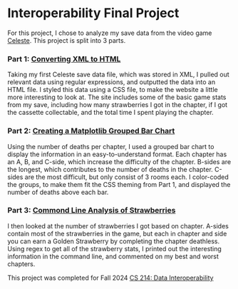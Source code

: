 # Interoperability Final Project

For this project, I chose to analyze my save data from the video game [Celeste](https://www.celestegame.com). This project is split into 3 parts.

### Part 1: [Converting XML to HTML](LeePart1.py)
Taking my first Celeste save data file, which was stored in XML, I pulled out relevant data using regular expressions, and outputted the data into an HTML file. I styled this data using a CSS file, to make the website a little more interesting to look at. The site includes some of the basic game stats from my save, including how many strawberries I got in the chapter, if I got the cassette collectable, and the total time I spent playing the chapter.

### Part 2: [Creating a Matplotlib Grouped Bar Chart](LeePart2.py)
Using the number of deaths per chapter, I used a grouped bar chart to display the information in an easy-to-understand format. Each chapter has an A, B, and C-side, which increase the difficulty of the chapter. B-sides are the longest, which contributes to the number of deaths in the chapter. C-sides are the most difficult, but only consist of 3 rooms each. I color-coded the groups, to make them fit the CSS theming from Part 1, and displayed the number of deaths above each bar.

### Part 3: [Commond Line Analysis of Strawberries](LeePart3.py)
I then looked at the number of strawberries I got based on chapter. A-sides contain most of the strawberries in the game, but each in chapter and side you can earn a Golden Strawberry by completing the chapter deathless. Using regex to get all of the strawberry stats, I printed out the interesting information in the command line, and commented on my best and worst chapters.

This project was completed for Fall 2024 [CS 214: Data Interoperability](https://simmons.smartcatalogiq.com/en/2024-2025/undergraduate-course-catalog/undergraduate-courses/cs-computer-science/200/cs-214/)
